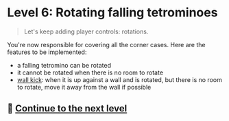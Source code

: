 # Level 6: Rotating falling tetrominoes

> Let's keep adding player controls: rotations.

You're now responsible for covering all the corner cases. Here are the features to be implemented:

- a falling tetromino can be rotated
- it cannot be rotated when there is no room to rotate
- [wall kick](https://tetris.fandom.com/wiki/Wall_kick): when it is up against a wall and is rotated, but there is no
  room to rotate, move it away from the wall if possible

## 🚀 [Continue to the next level](level-7.md)
